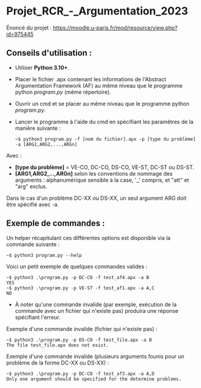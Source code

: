 # Projet_RCR_-_Argumentation_2023

Énoncé du projet :
https://moodle.u-paris.fr/mod/resource/view.php?id=975445  

## Conseils d'utilisation :
- Utiliser **Python 3.10+**.  
- Placer le fichier .apx contenant les informations de l'Abstract Argumentation Framework (AF) au même niveau que le programme python *program.py* (même répertoire).  
-  Ouvrir un cmd et se placer au même niveau que le programme python *program.py*.

- Lancer le programme à l'aide du cmd en spécifiant les paramètres de la manière suivante :

      ~$ python3 program.py -f [nom du fichier].apx -p [type du problème] -a [ARG1,ARG2,...,ARGn]
 

Avec :
-   **[type du problème]** = VE-CO, DC-CO, DS-CO, VE-ST, DC-ST ou DS-ST.  
-   **[ARG1,ARG2,...,ARGn]** selon les conventions de nommage des arguments : alphanumérique sensible à la case, '_' compris, et "att" et "arg" exclus.

Dans le cas d'un problème DC-XX ou DS-XX, un seul argument ARG doit être spécifié avec -a.  

## Exemple de commandes :
Un helper récapitulant ces différentes options est disponible via la commande suivante :

    ~$ python3 program.py --help

Voici un petit exemple de quelques commandes valides :

    ~$ python3 .\program.py -p DC-CO -f test_af4.apx -a B
    YES
    ~$ python3 .\program.py -p VE-ST -f test_af1.apx -a A,C
    NO

* À noter qu'une commande invalide (par exemple, exécution de la commande avec un fichier qui n'existe pas) produira une réponse spécifiant l'erreur.

Exemple d'une commande invalide (fichier qui n'existe pas) :

    ~$ python3 .\program.py -p DS-CO -f test_file.apx -a B
    The file test_file.apx does not exist.      

Exemple d'une commande invalide (plusieurs arguments founis pour un problème de la forme DC-XX ou DS-XX) :

    ~$ python3 .\program.py -p DC-CO -f test_af3.apx -a A,D
    Only one argument should be specified for the determine problems.   

